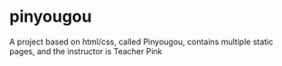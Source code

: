 # pinyougou
A project based on html/css, called Pinyougou, contains multiple static pages, and the instructor is Teacher Pink
